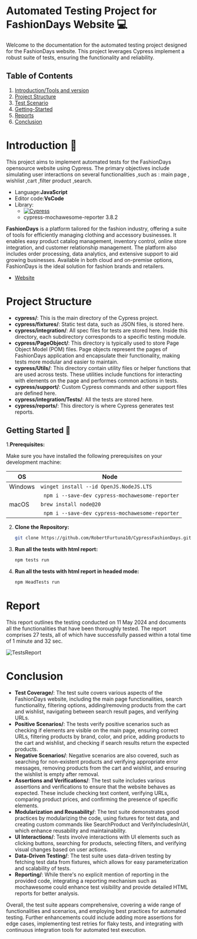 # Automated Testing Project for FashionDays Website :computer:
Welcome to the documentation for the automated testing project designed for the FashionDays website. This project leverages Cypress  implement a robust suite of tests, ensuring the functionality and reliability.
## Table of Contents

1. [Introduction/Tools and version](#introduction-notebook)
2. [Project Structure](#project-structure)
3. [Test Scenario](#test-scenarios-for-login-functionality)
4. [Getting-Started](#getting-started--pushpin)
7. [Reports](#reports)
8. [Conclusion](#conclusion)

# Introduction :notebook:
 
This project aims to implement automated tests for the FashionDays opensource website using Cypress.
The primary objectives include simulating user interactions on  several functionalities ,such as : main page , wishlist ,cart ,filter product ,search.

- Language:**JavaScript**
- Editor code:**VsCode**
- Library:
  - [![Cypress](https://img.shields.io/npm/v/cypress?color=33ff99&label=cypress&logo=cypress&logoColor=33ff99&style=for-the-badge)](https://www.cypress.io)
  - cypress-mochawesome-reporter 3.8.2

**FashionDays** is a platform tailored for the fashion industry, offering a suite of tools for efficiently managing clothing and accessory businesses. 
It enables easy product catalog management, inventory control, online store integration, and customer relationship management. 
The platform also includes order processing, data analytics, and extensive support to aid growing businesses. 
Available in both cloud and on-premise options, FashionDays is the ideal solution for fashion brands and retailers.

- [Website](https://www.fashiondays.ro/)

# Project Structure 

- **cypress/**: This is the main directory of the Cypress project.
- **cypress/fixtures/**: Static test data, such as JSON files, is stored here.
- **cypress/integration/**: All spec files for tests are stored here. Inside this directory, each subdirectory corresponds to a specific testing module.
- **cypress/PageObject/**: This directory is typically used to store Page Object Model (POM) files. Page objects represent the pages of FashionDays application and encapsulate their functionality, making tests more modular and easier to maintain.
- **cypress/Utils/**: This directory contain utility files or helper functions that are used across tests. These utilities include functions for interacting with elements on the page and performes common actions in tests.
- **cypress/support/**: Custom Cypress commands and other support files are defined here.
- **cypress/integration/Tests/**: All the tests are stored here.
- **cypress/reports/**: This directory is where Cypress generates test reports.

## Getting Started  :pushpin:

1.**Prerequisites:**

Make sure you have installed the following prerequisites on your development machine:

| OS      | Node                                    |
| ------- | --------------------------------------- |
| Windows | `winget install --id OpenJS.NodeJS.LTS` |
|         | ` npm i --save-dev cypress-mochawesome-reporter`        |
| macOS   | `brew install node@20`    
|         | ` npm i --save-dev cypress-mochawesome-reporter`        |


2. **Clone the Repository:**

    ```bash
    git clone https://github.com/RobertFurtuna10/CypressFashionDays.git
    ```

4. **Run all the tests with html report:**

    ```bash
    npm tests run
    ```
5. **Run all the tests with html report in headed mode:**

    ```bash
    npm HeadTests run
    ```
# Report 

This report outlines the testing conducted on 11 May 2024 and documents all the functionalities that have been thoroughly tested. The report comprises 27 tests, all of which have successfully passed within a total time of 1 minute and 32 sec.

![TestsReport](https://github.com/RobertFurtuna10/CypressFashionDays/blob/main/Screenshot%202024-05-03%20at%2013.23.16.png)

# Conclusion

- **Test Coverage/**: The test suite covers various aspects of the FashionDays website, including the main page functionalities, search functionality, filtering options, adding/removing products from the cart and wishlist, navigating between search result pages, and verifying URLs.
- **Positive Scenarios/**: The tests verify positive scenarios such as checking if elements are visible on the main page, ensuring correct URLs, filtering products by brand, color, and price, adding products to the cart and wishlist, and checking if search results return the expected products.
- **Negative Scenarios/**: Negative scenarios are also covered, such as searching for non-existent products and verifying appropriate error messages, removing products from the cart and wishlist, and ensuring the wishlist is empty after removal.
- **Assertions and Verifications/**: The test suite includes various assertions and verifications to ensure that the website behaves as expected. These include checking text content, verifying URLs, comparing product prices, and confirming the presence of specific elements.
- **Modularization and Reusability/**: The test suite demonstrates good practices by modularizing the code, using fixtures for test data, and creating custom commands like SearchProduct and VerifyIncludesInUrl, which enhance reusability and maintainability.
- **UI Interactions/**: Tests involve interactions with UI elements such as clicking buttons, searching for products, selecting filters, and verifying visual changes based on user actions.
- **Data-Driven Testing/**: The test suite uses data-driven testing by fetching test data from fixtures, which allows for easy parameterization and scalability of tests.
- **Reporting/**: While there's no explicit mention of reporting in the provided code, integrating a reporting mechanism such as mochawesome could enhance test visibility and provide detailed HTML reports for better analysis.

Overall, the test suite appears comprehensive, covering a wide range of functionalities and scenarios, and employing best practices for automated testing. Further enhancements could include adding more assertions for edge cases, implementing test retries for flaky tests, and integrating with continuous integration tools for automated test execution.

